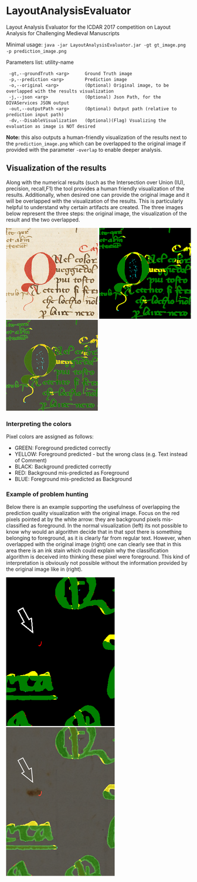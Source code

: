 # LayoutAnalysisEvaluator
Layout Analysis Evaluator for the ICDAR 2017 competition on Layout Analysis for Challenging Medieval Manuscripts

Minimal usage: `java -jar LayoutAnalysisEvaluator.jar -gt gt_image.png -p prediction_image.png`

Parameters list: utility-name
```
 -gt,--groundTruth <arg>      Ground Truth image 
 -p,--prediction <arg>        Prediction image 
 -o,--original <arg>          (Optional) Original image, to be overlapped with the results visualization
 -j,--json <arg>              (Optional) Json Path, for the DIVAServices JSON output
 -out,--outputPath <arg>      (Optional) Output path (relative to prediction input path)                            
 -dv,--DisableVisualization   (Optional)(Flag) Vsualizing the evaluation as image is NOT desired
 ```
**Note:** this also outputs a human-friendly visualization of the results next to the
 `prediction_image.png` which can be overlapped to the original image if provided 
 with the parameter `-overlap` to enable deeper analysis. 

## Visualization of the results

Along with the numerical results (such as the Intersection over Union (IU), precision, recall,F1) 
the tool provides a human friendly visualization of the results. 
Additionally, when desired one can provide the original image and it will be overlapped with 
the visualization of the results.
This is particularly helpful to understand why certain artifacts are created. 
The three images below represent the three steps: the original image, the visualization of the result 
and the two overlapped.

![Alt text](examples/original.png?raw=true)
![Alt text](examples/visualization.png?raw=true)
![Alt text](examples/overlap.png?raw=true)

### Interpreting the colors

Pixel colors are assigned as follows:

- GREEN:   Foreground predicted correctly
- YELLOW:  Foreground predicted - but the wrong class (e.g. Text instead of Comment)
- BLACK:   Background predicted correctly
- RED:     Background mis-predicted as Foreground 
- BLUE:    Foreground mis-predicted as Background

### Example of problem hunting

Below there is an example supporting the usefulness of overlapping the prediction quality visualization with the original image.
Focus on the red pixels pointed at by the white arrow: they are background pixels mis-classified as foreground.
In the normal visualization (left) its not possible to know why would an algorithm decide that in that
spot there is something belonging to foreground, as it is clearly far from regular text.
However, when overlapped with the original image (right) one can clearly see that in this area there is an 
ink stain which could explain why the classification algorithm is deceived into thinking these pixel were
foreground. This kind of interpretation is obviously not possible without the information provided by the
original image like in (right).

![Alt text](examples/visualization_error.png?raw=true)
![Alt text](examples/overlap_error.png?raw=true)
